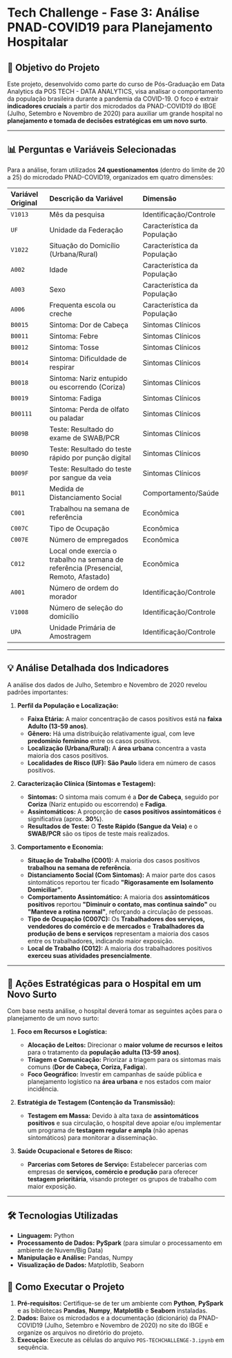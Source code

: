 # Tech Challenge - Fase 3: Análise PNAD-COVID19 para Planejamento Hospitalar

## 🎯 Objetivo do Projeto

Este projeto, desenvolvido como parte do curso de Pós-Graduação em Data Analytics da POS TECH - DATA ANALYTICS, visa analisar o comportamento da população brasileira durante a pandemia da COVID-19. O foco é extrair **indicadores cruciais** a partir dos microdados da PNAD-COVID19 do IBGE (Julho, Setembro e Novembro de 2020) para auxiliar um grande hospital no **planejamento e tomada de decisões estratégicas em um novo surto**.

---

## 📊 Perguntas e Variáveis Selecionadas

Para a análise, foram utilizados **24 questionamentos** (dentro do limite de 20 a 25) do microdado PNAD-COVID19, organizados em quatro dimensões:

| Variável Original | Descrição da Variável | Dimensão |
| :--- | :--- | :--- |
| `V1013` | Mês da pesquisa | Identificação/Controle |
| `UF` | Unidade da Federação | Característica da População |
| `V1022` | Situação do Domicílio (Urbana/Rural) | Característica da População |
| `A002` | Idade | Característica da População |
| `A003` | Sexo | Característica da População |
| `A006` | Frequenta escola ou creche | Característica da População |
| `B0015` | Sintoma: Dor de Cabeça | Sintomas Clínicos |
| `B0011` | Sintoma: Febre | Sintomas Clínicos |
| `B0012` | Sintoma: Tosse | Sintomas Clínicos |
| `B0014` | Sintoma: Dificuldade de respirar | Sintomas Clínicos |
| `B0018` | Sintoma: Nariz entupido ou escorrendo (Coriza) | Sintomas Clínicos |
| `B0019` | Sintoma: Fadiga | Sintomas Clínicos |
| `B00111` | Sintoma: Perda de olfato ou paladar | Sintomas Clínicos |
| `B009B` | Teste: Resultado do exame de SWAB/PCR | Sintomas Clínicos |
| `B009D` | Teste: Resultado do teste rápido por punção digital | Sintomas Clínicos |
| `B009F` | Teste: Resultado do teste por sangue da veia | Sintomas Clínicos |
| `B011` | Medida de Distanciamento Social | Comportamento/Saúde |
| `C001` | Trabalhou na semana de referência | Econômica |
| `C007C` | Tipo de Ocupação | Econômica |
| `C007E` | Número de empregados | Econômica |
| `C012` | Local onde exercia o trabalho na semana de referência (Presencial, Remoto, Afastado) | Econômica |
| `A001` | Número de ordem do morador | Identificação/Controle |
| `V1008` | Número de seleção do domicílio | Identificação/Controle |
| `UPA` | Unidade Primária de Amostragem | Identificação/Controle |

---

## 💡 Análise Detalhada dos Indicadores

A análise dos dados de Julho, Setembro e Novembro de 2020 revelou padrões importantes:

1.  **Perfil da População e Localização:**
    * **Faixa Etária:** A maior concentração de casos positivos está na **faixa Adulto (13-59 anos)**.
    * **Gênero:** Há uma distribuição relativamente igual, com leve **predomínio feminino** entre os casos positivos.
    * **Localização (Urbana/Rural):** A **área urbana** concentra a vasta maioria dos casos positivos.
    * **Localidades de Risco (UF):** **São Paulo** lidera em número de casos positivos.

2.  **Caracterização Clínica (Sintomas e Testagem):**
    * **Sintomas:** O sintoma mais comum é a **Dor de Cabeça**, seguido por **Coriza** (Nariz entupido ou escorrendo) e **Fadiga**.
    * **Assintomáticos:** A proporção de **casos positivos assintomáticos** é significativa (aprox. **30%**).
    * **Resultados de Teste:** O **Teste Rápido (Sangue da Veia)** e o **SWAB/PCR** são os tipos de teste mais realizados.

3.  **Comportamento e Economia:**
    * **Situação de Trabalho (C001):** A maioria dos casos positivos **trabalhou na semana de referência**.
    * **Distanciamento Social (Com Sintomas):** A maior parte dos casos sintomáticos reportou ter ficado **"Rigorasamente em Isolamento Domiciliar"**.
    * **Comportamento Assintomático:** A maioria dos **assintomáticos positivos** reportou **"Diminuir o contato, mas continua saindo"** ou **"Manteve a rotina normal"**, reforçando a circulação de pessoas.
    * **Tipo de Ocupação (C007C):** Os **Trabalhadores dos serviços, vendedores do comércio e de mercados** e **Trabalhadores da produção de bens e serviços** representam a maioria dos casos entre os trabalhadores, indicando maior exposição.
    * **Local de Trabalho (C012):** A maioria dos trabalhadores positivos **exerceu suas atividades presencialmente**.

---

## 🏥 Ações Estratégicas para o Hospital em um Novo Surto

Com base nesta análise, o hospital deverá tomar as seguintes ações para o planejamento de um novo surto:

1.  **Foco em Recursos e Logística:**
    * **Alocação de Leitos:** Direcionar o **maior volume de recursos e leitos** para o tratamento da **população adulta (13-59 anos)**.
    * **Triagem e Comunicação:** Priorizar a triagem para os sintomas mais comuns (**Dor de Cabeça, Coriza, Fadiga**).
    * **Foco Geográfico:** Investir em campanhas de saúde pública e planejamento logístico na **área urbana** e nos estados com maior incidência.

2.  **Estratégia de Testagem (Contenção da Transmissão):**
    * **Testagem em Massa:** Devido à alta taxa de **assintomáticos positivos** e sua circulação, o hospital deve apoiar e/ou implementar um programa de **testagem regular e ampla** (não apenas sintomáticos) para monitorar a disseminação.

3.  **Saúde Ocupacional e Setores de Risco:**
    * **Parcerias com Setores de Serviço:** Estabelecer parcerias com empresas de **serviços, comércio e produção** para oferecer **testagem prioritária**, visando proteger os grupos de trabalho com maior exposição.

---

## 🛠️ Tecnologias Utilizadas

* **Linguagem:** Python
* **Processamento de Dados:** **PySpark** (para simular o processamento em ambiente de Nuvem/Big Data)
* **Manipulação e Análise:** Pandas, Numpy
* **Visualização de Dados:** Matplotlib, Seaborn

## 🚀 Como Executar o Projeto

1.  **Pré-requisitos:** Certifique-se de ter um ambiente com **Python**, **PySpark** e as bibliotecas **Pandas**, **Numpy**, **Matplotlib** e **Seaborn** instaladas.
2.  **Dados:** Baixe os microdados e a documentação (dicionário) da PNAD-COVID19 (Julho, Setembro e Novembro de 2020) no site do IBGE e organize os arquivos no diretório do projeto.
3.  **Execução:** Execute as células do arquivo `POS-TECHCHALLENGE-3.ipynb` em sequência.
